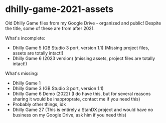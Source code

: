 # dhilly-game-2021-assets
Old Dhilly Game files from my Google Drive - organized and public! Despite the title, some of these are from after 2021.

What's incomplete:
* Dhilly Game 5 (GB Studio 3 port, version 1.1) (Missing project files, assets are totally intact!)
* Dhilly Game 6 (2023 version) (missing assets, project files are totally intact!)

What's missing:
* Dhilly Game 1
* Dhilly Game 3 (GB Studio 3 port, version 1.1)
* Dhilly Game 6 Demo (2022) (I do have this, but for several reasons sharing it would be inapproprate, contact me if you need this)
* Probably other things, idk
* Dhilly Game 27 (This is entirely a StanDX project and would have no business on my Google Drive, ask him if you need this)
